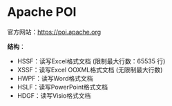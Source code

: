 # Apache POI

官方网站：https://poi.apache.org

**结构**：

- HSSF：读写Excel格式文档 (限制最大行数：65535 行)
- XSSF：读写Excel OOXML格式文档 (无限制最大行数)
- HWPF：读写Word格式文档
- HSLF：读写PowerPoint格式文档
- HDGF：读写Visio格式文档

